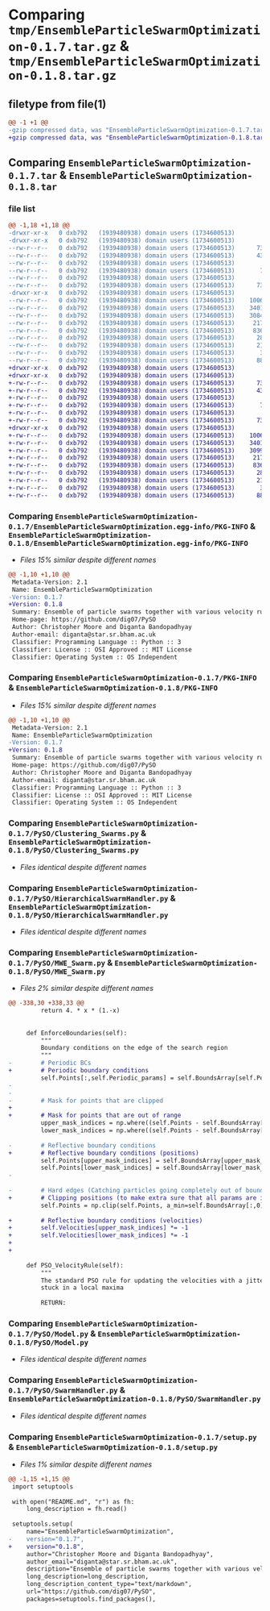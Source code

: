 # Comparing `tmp/EnsembleParticleSwarmOptimization-0.1.7.tar.gz` & `tmp/EnsembleParticleSwarmOptimization-0.1.8.tar.gz`

## filetype from file(1)

```diff
@@ -1 +1 @@
-gzip compressed data, was "EnsembleParticleSwarmOptimization-0.1.7.tar", last modified: Wed Jul 26 15:05:02 2023, max compression
+gzip compressed data, was "EnsembleParticleSwarmOptimization-0.1.8.tar", last modified: Fri Jul 28 15:25:02 2023, max compression
```

## Comparing `EnsembleParticleSwarmOptimization-0.1.7.tar` & `EnsembleParticleSwarmOptimization-0.1.8.tar`

### file list

```diff
@@ -1,18 +1,18 @@
-drwxr-xr-x   0 dxb792   (1939480938) domain users (1734600513)        0 2023-07-26 15:05:02.929178 EnsembleParticleSwarmOptimization-0.1.7/
-drwxr-xr-x   0 dxb792   (1939480938) domain users (1734600513)        0 2023-07-26 15:05:02.929178 EnsembleParticleSwarmOptimization-0.1.7/EnsembleParticleSwarmOptimization.egg-info/
--rw-r--r--   0 dxb792   (1939480938) domain users (1734600513)      730 2023-07-26 15:05:02.000000 EnsembleParticleSwarmOptimization-0.1.7/EnsembleParticleSwarmOptimization.egg-info/PKG-INFO
--rw-r--r--   0 dxb792   (1939480938) domain users (1734600513)      431 2023-07-26 15:05:02.000000 EnsembleParticleSwarmOptimization-0.1.7/EnsembleParticleSwarmOptimization.egg-info/SOURCES.txt
--rw-r--r--   0 dxb792   (1939480938) domain users (1734600513)        1 2023-07-26 15:05:02.000000 EnsembleParticleSwarmOptimization-0.1.7/EnsembleParticleSwarmOptimization.egg-info/dependency_links.txt
--rw-r--r--   0 dxb792   (1939480938) domain users (1734600513)       77 2023-07-26 15:05:02.000000 EnsembleParticleSwarmOptimization-0.1.7/EnsembleParticleSwarmOptimization.egg-info/requires.txt
--rw-r--r--   0 dxb792   (1939480938) domain users (1734600513)        5 2023-07-26 15:05:02.000000 EnsembleParticleSwarmOptimization-0.1.7/EnsembleParticleSwarmOptimization.egg-info/top_level.txt
--rw-r--r--   0 dxb792   (1939480938) domain users (1734600513)      730 2023-07-26 15:05:02.929178 EnsembleParticleSwarmOptimization-0.1.7/PKG-INFO
-drwxr-xr-x   0 dxb792   (1939480938) domain users (1734600513)        0 2023-07-26 15:05:02.929178 EnsembleParticleSwarmOptimization-0.1.7/PySO/
--rw-r--r--   0 dxb792   (1939480938) domain users (1734600513)    10064 2023-07-21 11:31:24.000000 EnsembleParticleSwarmOptimization-0.1.7/PySO/Clustering_Swarms.py
--rw-r--r--   0 dxb792   (1939480938) domain users (1734600513)    34011 2023-07-21 11:31:24.000000 EnsembleParticleSwarmOptimization-0.1.7/PySO/HierarchicalSwarmHandler.py
--rw-r--r--   0 dxb792   (1939480938) domain users (1734600513)    30843 2023-07-26 15:04:25.000000 EnsembleParticleSwarmOptimization-0.1.7/PySO/MWE_Swarm.py
--rw-r--r--   0 dxb792   (1939480938) domain users (1734600513)     2174 2023-07-21 11:31:24.000000 EnsembleParticleSwarmOptimization-0.1.7/PySO/Model.py
--rw-r--r--   0 dxb792   (1939480938) domain users (1734600513)     8369 2023-07-21 11:31:24.000000 EnsembleParticleSwarmOptimization-0.1.7/PySO/SwarmHandler.py
--rw-r--r--   0 dxb792   (1939480938) domain users (1734600513)      288 2023-07-26 15:04:47.000000 EnsembleParticleSwarmOptimization-0.1.7/PySO/__init__.py
--rw-r--r--   0 dxb792   (1939480938) domain users (1734600513)      212 2023-07-21 11:31:24.000000 EnsembleParticleSwarmOptimization-0.1.7/README.md
--rw-r--r--   0 dxb792   (1939480938) domain users (1734600513)       38 2023-07-26 15:05:02.929178 EnsembleParticleSwarmOptimization-0.1.7/setup.cfg
--rw-r--r--   0 dxb792   (1939480938) domain users (1734600513)      885 2023-07-26 15:04:54.000000 EnsembleParticleSwarmOptimization-0.1.7/setup.py
+drwxr-xr-x   0 dxb792   (1939480938) domain users (1734600513)        0 2023-07-28 15:25:02.382789 EnsembleParticleSwarmOptimization-0.1.8/
+drwxr-xr-x   0 dxb792   (1939480938) domain users (1734600513)        0 2023-07-28 15:25:02.382789 EnsembleParticleSwarmOptimization-0.1.8/EnsembleParticleSwarmOptimization.egg-info/
+-rw-r--r--   0 dxb792   (1939480938) domain users (1734600513)      730 2023-07-28 15:25:02.000000 EnsembleParticleSwarmOptimization-0.1.8/EnsembleParticleSwarmOptimization.egg-info/PKG-INFO
+-rw-r--r--   0 dxb792   (1939480938) domain users (1734600513)      431 2023-07-28 15:25:02.000000 EnsembleParticleSwarmOptimization-0.1.8/EnsembleParticleSwarmOptimization.egg-info/SOURCES.txt
+-rw-r--r--   0 dxb792   (1939480938) domain users (1734600513)        1 2023-07-28 15:25:02.000000 EnsembleParticleSwarmOptimization-0.1.8/EnsembleParticleSwarmOptimization.egg-info/dependency_links.txt
+-rw-r--r--   0 dxb792   (1939480938) domain users (1734600513)       77 2023-07-28 15:25:02.000000 EnsembleParticleSwarmOptimization-0.1.8/EnsembleParticleSwarmOptimization.egg-info/requires.txt
+-rw-r--r--   0 dxb792   (1939480938) domain users (1734600513)        5 2023-07-28 15:25:02.000000 EnsembleParticleSwarmOptimization-0.1.8/EnsembleParticleSwarmOptimization.egg-info/top_level.txt
+-rw-r--r--   0 dxb792   (1939480938) domain users (1734600513)      730 2023-07-28 15:25:02.382789 EnsembleParticleSwarmOptimization-0.1.8/PKG-INFO
+drwxr-xr-x   0 dxb792   (1939480938) domain users (1734600513)        0 2023-07-28 15:25:02.382789 EnsembleParticleSwarmOptimization-0.1.8/PySO/
+-rw-r--r--   0 dxb792   (1939480938) domain users (1734600513)    10064 2023-07-21 11:31:24.000000 EnsembleParticleSwarmOptimization-0.1.8/PySO/Clustering_Swarms.py
+-rw-r--r--   0 dxb792   (1939480938) domain users (1734600513)    34011 2023-07-21 11:31:24.000000 EnsembleParticleSwarmOptimization-0.1.8/PySO/HierarchicalSwarmHandler.py
+-rw-r--r--   0 dxb792   (1939480938) domain users (1734600513)    30999 2023-07-28 15:14:33.000000 EnsembleParticleSwarmOptimization-0.1.8/PySO/MWE_Swarm.py
+-rw-r--r--   0 dxb792   (1939480938) domain users (1734600513)     2174 2023-07-21 11:31:24.000000 EnsembleParticleSwarmOptimization-0.1.8/PySO/Model.py
+-rw-r--r--   0 dxb792   (1939480938) domain users (1734600513)     8369 2023-07-21 11:31:24.000000 EnsembleParticleSwarmOptimization-0.1.8/PySO/SwarmHandler.py
+-rw-r--r--   0 dxb792   (1939480938) domain users (1734600513)      288 2023-07-28 15:24:45.000000 EnsembleParticleSwarmOptimization-0.1.8/PySO/__init__.py
+-rw-r--r--   0 dxb792   (1939480938) domain users (1734600513)      212 2023-07-21 11:31:24.000000 EnsembleParticleSwarmOptimization-0.1.8/README.md
+-rw-r--r--   0 dxb792   (1939480938) domain users (1734600513)       38 2023-07-28 15:25:02.382789 EnsembleParticleSwarmOptimization-0.1.8/setup.cfg
+-rw-r--r--   0 dxb792   (1939480938) domain users (1734600513)      885 2023-07-28 15:24:35.000000 EnsembleParticleSwarmOptimization-0.1.8/setup.py
```

### Comparing `EnsembleParticleSwarmOptimization-0.1.7/EnsembleParticleSwarmOptimization.egg-info/PKG-INFO` & `EnsembleParticleSwarmOptimization-0.1.8/EnsembleParticleSwarmOptimization.egg-info/PKG-INFO`

 * *Files 15% similar despite different names*

```diff
@@ -1,10 +1,10 @@
 Metadata-Version: 2.1
 Name: EnsembleParticleSwarmOptimization
-Version: 0.1.7
+Version: 0.1.8
 Summary: Ensemble of particle swarms together with various velocity rules for function optimization
 Home-page: https://github.com/dig07/PySO
 Author: Christopher Moore and Diganta Bandopadhyay
 Author-email: diganta@star.sr.bham.ac.uk
 Classifier: Programming Language :: Python :: 3
 Classifier: License :: OSI Approved :: MIT License
 Classifier: Operating System :: OS Independent
```

### Comparing `EnsembleParticleSwarmOptimization-0.1.7/PKG-INFO` & `EnsembleParticleSwarmOptimization-0.1.8/PKG-INFO`

 * *Files 15% similar despite different names*

```diff
@@ -1,10 +1,10 @@
 Metadata-Version: 2.1
 Name: EnsembleParticleSwarmOptimization
-Version: 0.1.7
+Version: 0.1.8
 Summary: Ensemble of particle swarms together with various velocity rules for function optimization
 Home-page: https://github.com/dig07/PySO
 Author: Christopher Moore and Diganta Bandopadhyay
 Author-email: diganta@star.sr.bham.ac.uk
 Classifier: Programming Language :: Python :: 3
 Classifier: License :: OSI Approved :: MIT License
 Classifier: Operating System :: OS Independent
```

### Comparing `EnsembleParticleSwarmOptimization-0.1.7/PySO/Clustering_Swarms.py` & `EnsembleParticleSwarmOptimization-0.1.8/PySO/Clustering_Swarms.py`

 * *Files identical despite different names*

### Comparing `EnsembleParticleSwarmOptimization-0.1.7/PySO/HierarchicalSwarmHandler.py` & `EnsembleParticleSwarmOptimization-0.1.8/PySO/HierarchicalSwarmHandler.py`

 * *Files identical despite different names*

### Comparing `EnsembleParticleSwarmOptimization-0.1.7/PySO/MWE_Swarm.py` & `EnsembleParticleSwarmOptimization-0.1.8/PySO/MWE_Swarm.py`

 * *Files 2% similar despite different names*

```diff
@@ -338,30 +338,33 @@
         return 4. * x * (1.-x)
 
 
     def EnforceBoundaries(self):
         """
         Boundary conditions on the edge of the search region
         """
-        # Periodic BCs
+        # Periodic boundary conditions
         self.Points[:,self.Periodic_params] = self.BoundsArray[self.Periodic_params,0] + np.mod(self.Points[:,self.Periodic_params]-self.BoundsArray[self.Periodic_params,0],self.PeriodicParamRanges[self.Periodic_params])
-
-
-        # Mask for points that are clipped
+	    
+        # Mask for points that are out of range
         upper_mask_indices = np.where((self.Points - self.BoundsArray[:,1])>0)
         lower_mask_indices = np.where((self.Points - self.BoundsArray[:,0])<0)
 
-        # Reflective boundary conditions
+        # Reflective boundary conditions (positions)
         self.Points[upper_mask_indices] = self.BoundsArray[upper_mask_indices[1],1] - np.abs(self.Points[upper_mask_indices] - self.BoundsArray[upper_mask_indices[1],1])
         self.Points[lower_mask_indices] = self.BoundsArray[lower_mask_indices[1],0] + np.abs(self.Points[lower_mask_indices] - self.BoundsArray[lower_mask_indices[1],0])
-
 	
-        # Hard edges (Catching particles going completely out of bounds) (Hopefully should only be a few particles)
+        # Clipping positions (to make extra sure that all params are in range)
         self.Points = np.clip(self.Points, a_min=self.BoundsArray[:,0], a_max=self.BoundsArray[:,1])
 
+        # Reflective boundary conditions (velocities)
+        self.Velocities[upper_mask_indices] *= -1
+        self.Velocities[lower_mask_indices] *= -1
+	
+
 
     def PSO_VelocityRule(self):
         """
         The standard PSO rule for updating the velocities with a jitter component added to reduce the chance of a particle
         stuck in a local maxima
 
         RETURN:
```

### Comparing `EnsembleParticleSwarmOptimization-0.1.7/PySO/Model.py` & `EnsembleParticleSwarmOptimization-0.1.8/PySO/Model.py`

 * *Files identical despite different names*

### Comparing `EnsembleParticleSwarmOptimization-0.1.7/PySO/SwarmHandler.py` & `EnsembleParticleSwarmOptimization-0.1.8/PySO/SwarmHandler.py`

 * *Files identical despite different names*

### Comparing `EnsembleParticleSwarmOptimization-0.1.7/setup.py` & `EnsembleParticleSwarmOptimization-0.1.8/setup.py`

 * *Files 1% similar despite different names*

```diff
@@ -1,15 +1,15 @@
 import setuptools
 
 with open("README.md", "r") as fh:
     long_description = fh.read()
 
 setuptools.setup(
     name="EnsembleParticleSwarmOptimization",
-    version="0.1.7",
+    version="0.1.8",
     author="Christopher Moore and Diganta Bandopadhyay",
     author_email="diganta@star.sr.bham.ac.uk",
     description="Ensemble of particle swarms together with various velocity rules for function optimization",
     long_description=long_description,
     long_description_content_type="text/markdown",
     url="https://github.com/dig07/PySO",
     packages=setuptools.find_packages(),
```

